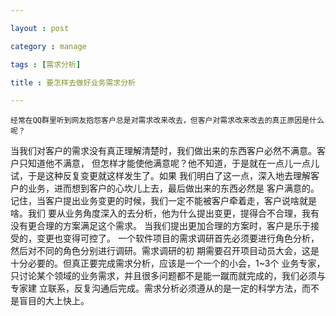 ```yaml
---

layout : post

category : manage

tags : [需求分析]

title : 要怎样去做好业务需求分析

---
```



    经常在QQ群里听到网友抱怨客户总是对需求改来改去，但客户对需求改来改去的真正原因是什么呢？
当我们对客户的需求没有真正理解清楚时，我们做出来的东西客户必然不满意。客户只知道他不满意，
但怎样才能使他满意呢？他不知道，于是就在一点儿一点儿试，于是这种反复变更就这样发生了。如果
我们明白了这一点，深入地去理解客户的业务，进而想到客户的心坎儿上去，最后做出来的东西必然是
客户满意的。记住，当客户提出业务变更的时候，我们一定不能被客户牵着走，客户说啥就是啥。我们
要从业务角度深入的去分析，他为什么提出变更，提得合不合理，我有没有更合理的方案满足这个需求。
当我们提出更加合理的方案时，客户是乐于接受的，变更也变得可控了。 
一个软件项目的需求调研首先必须要进行角色分析，然后对不同的角色分别进行调研。需求调研的初
期需要召开项目动员大会，这是十分必要的。但真正要完成需求分析，应该是一个一个的小会，1~3个
业务专家，只讨论某个领域的业务需求，并且很多问题都不是能一蹴而就完成的，我们必须与专家建
立联系，反复沟通后完成。需求分析必须遵从的是一定的科学方法，而不是盲目的大上快上。 
 




